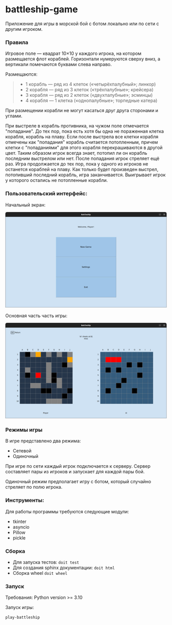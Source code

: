 # battleship-game
Приложение для игры в морской бой с ботом локально или по сети с другим игроком.

### Правила
Игровое поле — квадрат 10×10 у каждого игрока, на котором размещается флот кораблей. Горизонтали нумеруются сверху вниз, а вертикали помечаются буквами слева направо.

Размещаются:
>- 1 корабль — ряд из 4 клеток («четырёхпалубный»; линкор)
>- 2 корабля — ряд из 3 клеток («трёхпалубные»; крейсера)
>- 3 корабля — ряд из 2 клеток («двухпалубные»; эсминцы)
>- 4 корабля — 1 клетка («однопалубные»; торпедные катера)

При размещении корабли не могут касаться друг друга сторонами и углами.

При выстреле в корабль противника, на чужом поле отмечается "попадание". До тех пор, пока есть хотя бы одна не пораженная клетка корабля, корабль на плаву. Если после выстрела все клетки корабля отмечены как "попадания" корабль считается потопленным, причем клетки с "попаданиями" для этого корабля перекрашиваются в другой цвет. Таким образом игрок всегда знает, потопил ли он корабль последним выстрелом или нет. После попадания игрок стреляет ещё раз. Игра продолжается до тех пор, пока у одного из игроков не останется кораблей на плаву. Как только будет произведен выстрел, потопивший последний корабль, игра заканчивается. Выигрывает игрок у которого остались не потопленные корабли.

### Пользовательский интерфейс:

Начальный экран:

![home screen](docs/draft/menu.png)

Основная часть часть игры:

![game screen](docs/draft/game_screen.png)

### Режимы игры
В игре представлено два режима:
- Сетевой
- Одиночный

При игре по сети каждый игрок подключается к серверу. Сервер составляет пары из игроков и запускает для каждой пары бой.

Одиночный режим предполагает игру с ботом, который случайно стреляет по полю игрока.

### Инструменты:
Для работы программы требуются следующие модули:
- tkinter
- asyncio
- Pillow
- pickle

### Сборка

- Для запуска тестов: `doit test`
- Для создания sphinx документации: `doit html`
- Сборка wheel `doit wheel`

### Запуск 

Требования: Python version >= 3.10

Запуск игры:
```sh
play-battleship
```
